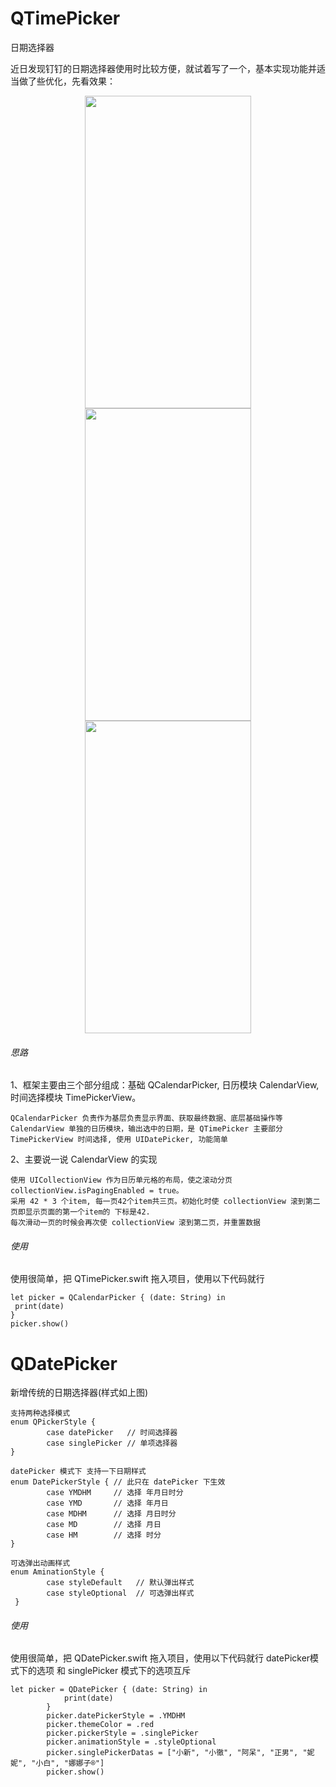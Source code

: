 # QTimePicker
日期选择器

近日发现钉钉的日期选择器使用时比较方便，就试着写了一个，基本实现功能并适当做了些优化，先看效果：
<p align="center">
<img src="https://github.com/qyfeng009/QTimePicker/blob/master/QCalendarPicker.gif" width="266" height="500"/>
<img src="https://github.com/qyfeng009/QTimePicker/blob/master/QCalendarPickerX.gif" width="266" height="500"/>
<img src="https://github.com/qyfeng009/QTimePicker/blob/master/QDatePicker.gif" width="266" height="500"/>
</p>

###### 思路
1、框架主要由三个部分组成：基础 QCalendarPicker, 日历模块 CalendarView, 时间选择模块 TimePickerView。
```
QCalendarPicker 负责作为基层负责显示界面、获取最终数据、底层基础操作等
CalendarView 单独的日历模块，输出选中的日期，是 QTimePicker 主要部分
TimePickerView 时间选择, 使用 UIDatePicker, 功能简单
```
2、主要说一说 CalendarView 的实现
```
使用 UICollectionView 作为日历单元格的布局，使之滚动分页 collectionView.isPagingEnabled = true。
采用 42 * 3 个item, 每一页42个item共三页。初始化时使 collectionView 滚到第二页即显示页面的第一个item的 下标是42.
每次滑动一页的时候会再次使 collectionView 滚到第二页，并重置数据
```
###### 使用
使用很简单，把 QTimePicker.swift 拖入项目，使用以下代码就行
```
let picker = QCalendarPicker { (date: String) in
 print(date)      
}
picker.show()
```

# QDatePicker
新增传统的日期选择器(样式如上图)
```
支持两种选择模式
enum QPickerStyle {
        case datePicker   // 时间选择器
        case singlePicker // 单项选择器
}
    
datePicker 模式下 支持一下日期样式
enum DatePickerStyle { // 此只在 datePicker 下生效
        case YMDHM     // 选择 年月日时分
        case YMD       // 选择 年月日
        case MDHM      // 选择 月日时分
        case MD        // 选择 月日
        case HM        // 选择 时分
}
    
可选弹出动画样式
enum AminationStyle {
        case styleDefault   // 默认弹出样式
        case styleOptional  // 可选弹出样式
 }
```
###### 使用
使用很简单，把 QDatePicker.swift 拖入项目，使用以下代码就行
datePicker模式下的选项 和 singlePicker 模式下的选项互斥
```
let picker = QDatePicker { (date: String) in
            print(date)
        }
        picker.datePickerStyle = .YMDHM
        picker.themeColor = .red
        picker.pickerStyle = .singlePicker
        picker.animationStyle = .styleOptional
        picker.singlePickerDatas = ["小新", "小徹", "阿呆", "正男", "妮妮", "小白", "娜娜子®"]
        picker.show()
```

